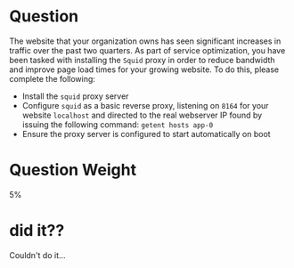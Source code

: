 
# Question

The website that your organization owns has seen significant increases in traffic over the past two quarters. As part of service optimization, you have been tasked with installing the `Squid` proxy in order to reduce bandwidth and improve page load times for your growing website. To do this, please complete the following:

- Install the `squid` proxy server
- Configure `squid` as a basic reverse proxy, listening on `8164` for your website `localhost` and directed to the real webserver IP found by issuing the following command: `getent hosts app-0`
- Ensure the proxy server is configured to start automatically on boot

# Question Weight

5%

# did it??

Couldn't do it...

